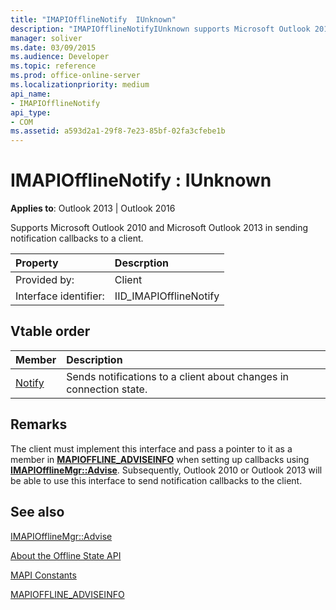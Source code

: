 ```yaml
---
title: "IMAPIOfflineNotify  IUnknown"
description: "IMAPIOfflineNotifyIUnknown supports Microsoft Outlook 2010 and Microsoft Outlook 2013 in sending notification callbacks to a client."
manager: soliver
ms.date: 03/09/2015
ms.audience: Developer
ms.topic: reference
ms.prod: office-online-server
ms.localizationpriority: medium
api_name:
- IMAPIOfflineNotify
api_type:
- COM
ms.assetid: a593d2a1-29f8-7e23-85bf-02fa3cfebe1b
---
```


# IMAPIOfflineNotify : IUnknown

  
  
**Applies to**: Outlook 2013 | Outlook 2016 
  
Supports Microsoft Outlook 2010 and Microsoft Outlook 2013 in sending notification callbacks to a client.
  
|Property|Descrption|
|:-----|:-----|
|Provided by:  <br/> |Client  <br/> |
|Interface identifier:  <br/> |IID_IMAPIOfflineNotify  <br/> |
   
## Vtable order

|Member|Description|
|:-----|:-----|
|[Notify](imapiofflinenotify-notify.md) <br/> |Sends notifications to a client about changes in connection state. |
   
## Remarks

The client must implement this interface and pass a pointer to it as a member in **[MAPIOFFLINE_ADVISEINFO](mapioffline_adviseinfo.md)** when setting up callbacks using **[IMAPIOfflineMgr::Advise](imapiofflinemgr-advise.md)**. Subsequently, Outlook 2010 or Outlook 2013 will be able to use this interface to send notification callbacks to the client. 
  
## See also



[IMAPIOfflineMgr::Advise](imapiofflinemgr-advise.md)


[About the Offline State API](about-the-offline-state-api.md)
  
[MAPI Constants](mapi-constants.md)
  
[MAPIOFFLINE_ADVISEINFO](mapioffline_adviseinfo.md)

